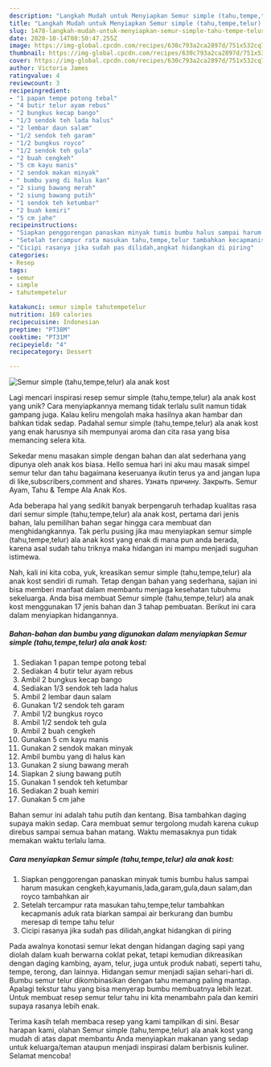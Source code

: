 ```yaml
---
description: "Langkah Mudah untuk Menyiapkan Semur simple (tahu,tempe,telur) ala anak kost, Bisa Manjain Lidah"
title: "Langkah Mudah untuk Menyiapkan Semur simple (tahu,tempe,telur) ala anak kost, Bisa Manjain Lidah"
slug: 1478-langkah-mudah-untuk-menyiapkan-semur-simple-tahu-tempe-telur-ala-anak-kost-bisa-manjain-lidah
date: 2020-10-14T08:50:47.255Z
image: https://img-global.cpcdn.com/recipes/630c793a2ca2897d/751x532cq70/semur-simple-tahutempetelur-ala-anak-kost-foto-resep-utama.jpg
thumbnail: https://img-global.cpcdn.com/recipes/630c793a2ca2897d/751x532cq70/semur-simple-tahutempetelur-ala-anak-kost-foto-resep-utama.jpg
cover: https://img-global.cpcdn.com/recipes/630c793a2ca2897d/751x532cq70/semur-simple-tahutempetelur-ala-anak-kost-foto-resep-utama.jpg
author: Victoria James
ratingvalue: 4
reviewcount: 3
recipeingredient:
- "1 papan tempe potong tebal"
- "4 butir telur ayam rebus"
- "2 bungkus kecap bango"
- "1/3 sendok teh lada halus"
- "2 lembar daun salam"
- "1/2 sendok teh garam"
- "1/2 bungkus royco"
- "1/2 sendok teh gula"
- "2 buah cengkeh"
- "5 cm kayu manis"
- "2 sendok makan minyak"
- " bumbu yang di halus kan"
- "2 siung bawang merah"
- "2 siung bawang putih"
- "1 sendok teh ketumbar"
- "2 buah kemiri"
- "5 cm jahe"
recipeinstructions:
- "Siapkan penggorengan panaskan minyak tumis bumbu halus sampai harum masukan cengkeh,kayumanis,lada,garam,gula,daun salam,dan royco tambahkan air"
- "Setelah tercampur rata masukan tahu,tempe,telur tambahkan kecapmanis aduk rata biarkan sampai air berkurang dan bumbu meresap di tempe tahu telur"
- "Cicipi rasanya jika sudah pas dilidah,angkat hidangkan di piring"
categories:
- Resep
tags:
- semur
- simple
- tahutempetelur

katakunci: semur simple tahutempetelur 
nutrition: 169 calories
recipecuisine: Indonesian
preptime: "PT38M"
cooktime: "PT31M"
recipeyield: "4"
recipecategory: Dessert

---
```



![Semur simple (tahu,tempe,telur) ala anak kost](https://img-global.cpcdn.com/recipes/630c793a2ca2897d/751x532cq70/semur-simple-tahutempetelur-ala-anak-kost-foto-resep-utama.jpg)

Lagi mencari inspirasi resep semur simple (tahu,tempe,telur) ala anak kost yang unik? Cara menyiapkannya memang tidak terlalu sulit namun tidak gampang juga. Kalau keliru mengolah maka hasilnya akan hambar dan bahkan tidak sedap. Padahal semur simple (tahu,tempe,telur) ala anak kost yang enak harusnya sih mempunyai aroma dan cita rasa yang bisa memancing selera kita.

Sekedar menu masakan simple dengan bahan dan alat sederhana yang dipunya oleh anak kos biasa. Hello semua hari ini aku mau masak simpel semur telur dan tahu bagaimana keseruanya ikutin terus ya and jangan lupa di like,subscribers,comment and shares. Узнать причину. Закрыть. Semur Ayam, Tahu &amp; Tempe Ala Anak Kos.

Ada beberapa hal yang sedikit banyak berpengaruh terhadap kualitas rasa dari semur simple (tahu,tempe,telur) ala anak kost, pertama dari jenis bahan, lalu pemilihan bahan segar hingga cara membuat dan menghidangkannya. Tak perlu pusing jika mau menyiapkan semur simple (tahu,tempe,telur) ala anak kost yang enak di mana pun anda berada, karena asal sudah tahu triknya maka hidangan ini mampu menjadi suguhan istimewa.


Nah, kali ini kita coba, yuk, kreasikan semur simple (tahu,tempe,telur) ala anak kost sendiri di rumah. Tetap dengan bahan yang sederhana, sajian ini bisa memberi manfaat dalam membantu menjaga kesehatan tubuhmu sekeluarga. Anda bisa membuat Semur simple (tahu,tempe,telur) ala anak kost menggunakan 17 jenis bahan dan 3 tahap pembuatan. Berikut ini cara dalam menyiapkan hidangannya.

<!--inarticleads1-->

##### Bahan-bahan dan bumbu yang digunakan dalam menyiapkan Semur simple (tahu,tempe,telur) ala anak kost:

1. Sediakan 1 papan tempe potong tebal
1. Sediakan 4 butir telur ayam rebus
1. Ambil 2 bungkus kecap bango
1. Sediakan 1/3 sendok teh lada halus
1. Ambil 2 lembar daun salam
1. Gunakan 1/2 sendok teh garam
1. Ambil 1/2 bungkus royco
1. Ambil 1/2 sendok teh gula
1. Ambil 2 buah cengkeh
1. Gunakan 5 cm kayu manis
1. Gunakan 2 sendok makan minyak
1. Ambil  bumbu yang di halus kan
1. Gunakan 2 siung bawang merah
1. Siapkan 2 siung bawang putih
1. Gunakan 1 sendok teh ketumbar
1. Sediakan 2 buah kemiri
1. Gunakan 5 cm jahe


Bahan semur ini adalah tahu putih dan kentang. Bisa tambahkan daging supaya makin sedap. Cara membuat semur tergolong mudah karena cukup direbus sampai semua bahan matang. Waktu memasaknya pun tidak memakan waktu terlalu lama. 

<!--inarticleads2-->

##### Cara menyiapkan Semur simple (tahu,tempe,telur) ala anak kost:

1. Siapkan penggorengan panaskan minyak tumis bumbu halus sampai harum masukan cengkeh,kayumanis,lada,garam,gula,daun salam,dan royco tambahkan air
1. Setelah tercampur rata masukan tahu,tempe,telur tambahkan kecapmanis aduk rata biarkan sampai air berkurang dan bumbu meresap di tempe tahu telur
1. Cicipi rasanya jika sudah pas dilidah,angkat hidangkan di piring


Pada awalnya konotasi semur lekat dengan hidangan daging sapi yang diolah dalam kuah berwarna coklat pekat, tetapi kemudian dikreasikan dengan daging kambing, ayam, telur, juga untuk produk nabati, seperti tahu, tempe, terong, dan lainnya. Hidangan semur menjadi sajian sehari-hari di. Bumbu semur telur dikombinasikan dengan tahu memang paling mantap. Apalagi tekstur tahu yang bisa menyerap bumbu membuatnya lebih lezat. Untuk membuat resep semur telur tahu ini kita menambahn pala dan kemiri supaya rasanya lebih enak. 

Terima kasih telah membaca resep yang kami tampilkan di sini. Besar harapan kami, olahan Semur simple (tahu,tempe,telur) ala anak kost yang mudah di atas dapat membantu Anda menyiapkan makanan yang sedap untuk keluarga/teman ataupun menjadi inspirasi dalam berbisnis kuliner. Selamat mencoba!
